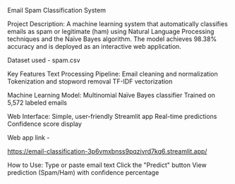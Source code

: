 Email Spam Classification System

Project Description:
A machine learning system that automatically classifies emails as spam or legitimate (ham) using Natural Language Processing techniques and the Naïve Bayes algorithm. The model achieves 98.38% accuracy and is deployed as an interactive web application.

Dataset used - spam.csv

Key Features
Text Processing Pipeline:
Email cleaning and normalization
Tokenization and stopword removal
TF-IDF vectorization

Machine Learning Model:
Multinomial Naïve Bayes classifier
Trained on 5,572 labeled emails

Web Interface:
Simple, user-friendly Streamlit app
Real-time predictions
Confidence score display

Web app link -

https://email-classification-3p6vmxbnss9pqzivrd7kq6.streamlit.app/


How to Use:
Type or paste email text
Click the "Predict" button
View prediction (Spam/Ham) with confidence percentage

